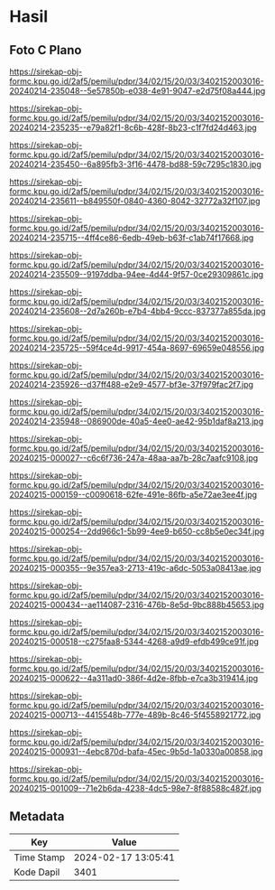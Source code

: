 # Hasil

## Foto C Plano

https://sirekap-obj-formc.kpu.go.id/2af5/pemilu/pdpr/34/02/15/20/03/3402152003016-20240214-235048--5e57850b-e038-4e91-9047-e2d75f08a444.jpg

https://sirekap-obj-formc.kpu.go.id/2af5/pemilu/pdpr/34/02/15/20/03/3402152003016-20240214-235235--e79a82f1-8c6b-428f-8b23-c1f7fd24d463.jpg

https://sirekap-obj-formc.kpu.go.id/2af5/pemilu/pdpr/34/02/15/20/03/3402152003016-20240214-235450--6a895fb3-3f16-4478-bd88-59c7295c1830.jpg

https://sirekap-obj-formc.kpu.go.id/2af5/pemilu/pdpr/34/02/15/20/03/3402152003016-20240214-235611--b849550f-0840-4360-8042-32772a32f107.jpg

https://sirekap-obj-formc.kpu.go.id/2af5/pemilu/pdpr/34/02/15/20/03/3402152003016-20240214-235715--4ff4ce86-6edb-49eb-b63f-c1ab74f17668.jpg

https://sirekap-obj-formc.kpu.go.id/2af5/pemilu/pdpr/34/02/15/20/03/3402152003016-20240214-235509--9197ddba-94ee-4d44-9f57-0ce29309861c.jpg

https://sirekap-obj-formc.kpu.go.id/2af5/pemilu/pdpr/34/02/15/20/03/3402152003016-20240214-235608--2d7a260b-e7b4-4bb4-9ccc-837377a855da.jpg

https://sirekap-obj-formc.kpu.go.id/2af5/pemilu/pdpr/34/02/15/20/03/3402152003016-20240214-235725--59f4ce4d-9917-454a-8697-69659e048556.jpg

https://sirekap-obj-formc.kpu.go.id/2af5/pemilu/pdpr/34/02/15/20/03/3402152003016-20240214-235926--d37ff488-e2e9-4577-bf3e-37f979fac2f7.jpg

https://sirekap-obj-formc.kpu.go.id/2af5/pemilu/pdpr/34/02/15/20/03/3402152003016-20240214-235948--086900de-40a5-4ee0-ae42-95b1daf8a213.jpg

https://sirekap-obj-formc.kpu.go.id/2af5/pemilu/pdpr/34/02/15/20/03/3402152003016-20240215-000027--c6c6f736-247a-48aa-aa7b-28c7aafc9108.jpg

https://sirekap-obj-formc.kpu.go.id/2af5/pemilu/pdpr/34/02/15/20/03/3402152003016-20240215-000159--c0090618-62fe-491e-86fb-a5e72ae3ee4f.jpg

https://sirekap-obj-formc.kpu.go.id/2af5/pemilu/pdpr/34/02/15/20/03/3402152003016-20240215-000254--2dd966c1-5b99-4ee9-b650-cc8b5e0ec34f.jpg

https://sirekap-obj-formc.kpu.go.id/2af5/pemilu/pdpr/34/02/15/20/03/3402152003016-20240215-000355--9e357ea3-2713-419c-a6dc-5053a08413ae.jpg

https://sirekap-obj-formc.kpu.go.id/2af5/pemilu/pdpr/34/02/15/20/03/3402152003016-20240215-000434--ae114087-2316-476b-8e5d-9bc888b45653.jpg

https://sirekap-obj-formc.kpu.go.id/2af5/pemilu/pdpr/34/02/15/20/03/3402152003016-20240215-000518--c275faa8-5344-4268-a9d9-efdb499ce91f.jpg

https://sirekap-obj-formc.kpu.go.id/2af5/pemilu/pdpr/34/02/15/20/03/3402152003016-20240215-000622--4a311ad0-386f-4d2e-8fbb-e7ca3b319414.jpg

https://sirekap-obj-formc.kpu.go.id/2af5/pemilu/pdpr/34/02/15/20/03/3402152003016-20240215-000713--4415548b-777e-489b-8c46-5f4558921772.jpg

https://sirekap-obj-formc.kpu.go.id/2af5/pemilu/pdpr/34/02/15/20/03/3402152003016-20240215-000931--4ebc870d-bafa-45ec-9b5d-1a0330a00858.jpg

https://sirekap-obj-formc.kpu.go.id/2af5/pemilu/pdpr/34/02/15/20/03/3402152003016-20240215-001009--71e2b6da-4238-4dc5-98e7-8f88588c482f.jpg


## Metadata

| Key        | Value               |
| ---------- | ------------------- |
| Time Stamp | 2024-02-17 13:05:41 |
| Kode Dapil | 3401                |



